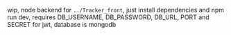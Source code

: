 wip, node backend for `../Tracker_front`, just install dependencies and npm run dev, requires DB_USERNAME, DB_PASSWORD, DB_URL, PORT and SECRET for jwt, database is mongodb

